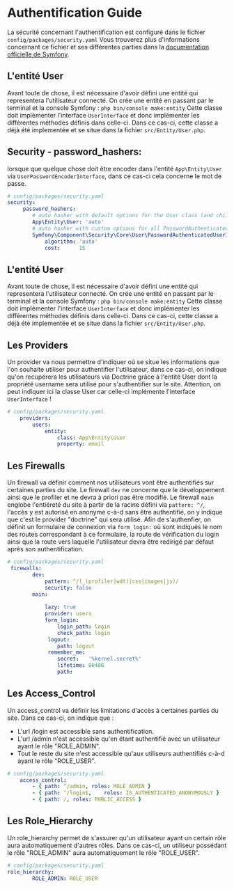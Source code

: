# Authentification Guide

La sécurité concernant l'authentification est configuré dans le fichier `config/packages/security.yaml`
Vous trouverez plus d'informations concernant ce fichier et ses différentes parties dans la [documentation officielle de Symfony](https://symfony.com/doc/5.4/security.html).

## L'entité User
Avant toute de chose, il est nécessaire d'avoir défini une entité qui representera l'utilisateur connecté. 
On crée une entité en passant par le terminal et la console Symfony :
`php bin/console make:entity`
Cette classe doit implémenter l'interface `UserInterface` et donc implémenter les différentes méthodes définis dans celle-ci.
Dans ce cas-ci, cette classe a déjà été implementée et se situe dans la fichier `src/Entity/User.php`.

## Security - password_hashers:
 lorsque que quelque chose doit être encoder dans l'entité `App\Entity\User` via `UserPasswordEncoderInterface`, dans ce cas-ci cela concerne le mot de passe.
```yaml
# config/packages/security.yaml
security: 
     password_hashers:
        # auto hasher with default options for the User class (and children)
        App\Entity\User: 'auto'
        # auto hasher with custom options for all PasswordAuthenticatedUserInterface instances
        Symfony\Component\Security\Core\User\PasswordAuthenticatedUserInterface:
            algorithm: 'auto'
            cost:      15
```

## L'entité User
Avant toute de chose, il est nécessaire d'avoir défini une entité qui representera l'utilisateur connecté. 
On crée une entité en passant par le terminal et la console Symfony :
`php bin/console make:entity`
Cette classe doit implémenter l'interface `UserInterface` et donc implémenter les différentes méthodes définis dans celle-ci.
Dans ce cas-ci, cette classe a déjà été implementée et se situe dans la fichier `src/Entity/User.php`.

## Les Providers
Un provider va nous permettre d'indiquer où se situe les informations que l'on souhaite utiliser pour authentifier l'utilisateur, dans ce cas-ci, on indique qu'on recupérera les utilisateurs via Doctrine grâce à l'entité User dont la propriété username sera utilisé pour s'authentifier sur le site.
Attention, on peut indiquer ici la classe User car celle-ci implémente l'interface `UserInterface` !
```yaml
# config/packages/security.yaml
    providers:
        users:
            entity: 
                class: App\Entity\User
                property: email
```


## Les Firewalls
Un firewall va définir comment nos utilisateurs vont être authentifiés sur certaines parties du site.
Le firewall `dev` ne concerne que le développement ainsi que le profiler et ne devra à priori pas être modifié.
Le firewall `main` englobe l'entiéreté du site à partir de la racine défini via `pattern: ^/`, l'accès y est autorisé en anonyme c-à-d sans être authentifié, on y indique que c'est le provider "doctrine" qui sera utilisé.
Afin de s'authenfier, on définit un formulaire de connexion via `form_login:` où sont indiqués le nom des routes correspondant à ce formulaire, la route de vérification du login ainsi que la route vers laquelle l'utilisateur devra être redirigé par défaut après son authentification.
```yaml
# config/packages/security.yaml
 firewalls:
        dev:
            pattern: ^/(_(profiler|wdt)|css|images|js)/
            security: false
        main:
         
            lazy: true
            provider: users
            form_login:
                login_path: login
                check_path: login
             logout:
                path: logout
             remember_me: 
                secret:   '%kernel.secret%'
                lifetime: 86400
                path:    
```

## Les Access_Control
Un access_control va définir les limitations d'accès à certaines parties du site.
Dans ce cas-ci, on indique que :
- L'url /login est accessible sans authentification.
- L'url /admin n'est accessible qu'en étant authentifié avec un utilisateur ayant le rôle "ROLE_ADMIN".
- Tout le reste du site n'est accessible qu'aux utiliseurs authentifiés c-à-d ayant le rôle "ROLE_USER".
```yaml
# config/packages/security.yaml
    access_control:
        - { path: ^/admin, roles: ROLE_ADMIN }
        - { path: ^/login$,    roles: IS_AUTHENTICATED_ANONYMOUSLY }
        - { path: /, roles: PUBLIC_ACCESS }
```

## Les Role_Hierarchy
Un role_hierarchy permet de s'assurer qu'un utilisateur ayant un certain rôle aura automatiquement d'autres rôles.
Dans ce cas-ci, un utiliseur possédant le rôle "ROLE_ADMIN" aura automatiquement le rôle "ROLE_USER".
```yaml
# config/packages/security.yaml
role_hierarchy:
        ROLE_ADMIN: ROLE_USER
```